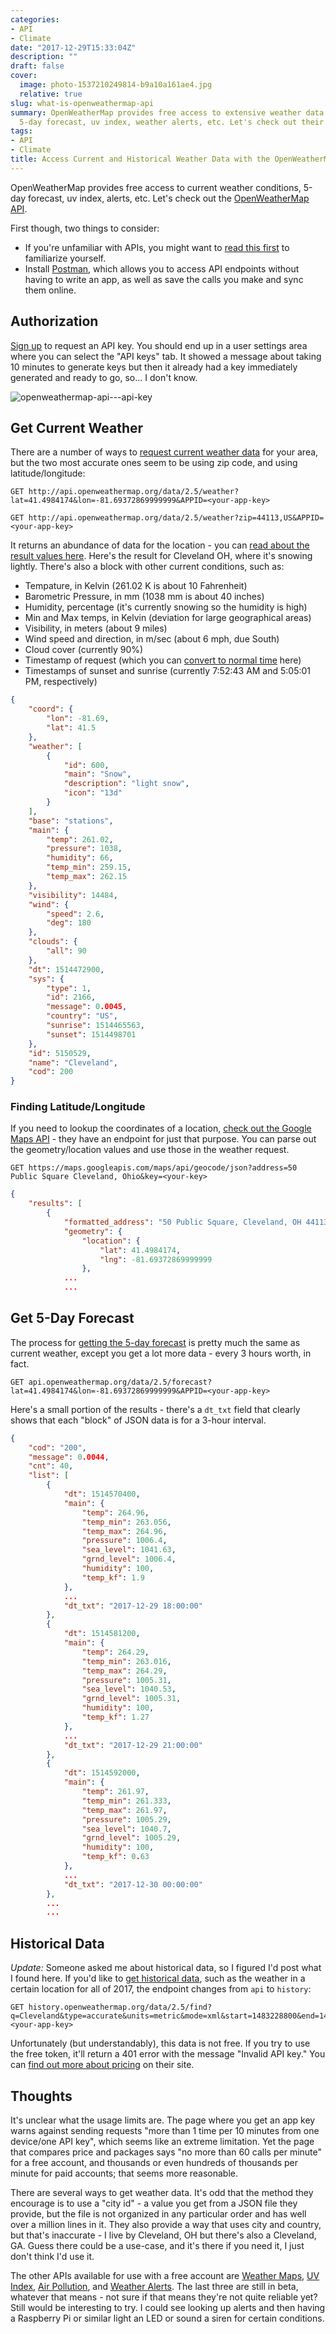 ```yaml
---
categories:
- API
- Climate
date: "2017-12-29T15:33:04Z"
description: ""
draft: false
cover:
  image: photo-1537210249814-b9a10a161ae4.jpg
  relative: true
slug: what-is-openweathermap-api
summary: OpenWeatherMap provides free access to extensive weather data - current conditions,
  5-day forecast, uv index, weather alerts, etc. Let's check out their API!
tags:
- API
- Climate
title: Access Current and Historical Weather Data with the OpenWeatherMap API
---
```

OpenWeatherMap provides free access to current weather conditions, 5-day forecast, uv index, alerts, etc. Let's check out the [OpenWeatherMap API](https://openweathermap.org/api).

First though, two things to consider:

- If you're unfamiliar with APIs, you might want to [read this first](https://grantwinney.com/what-is-an-api/) to familiarize yourself.
- Install [Postman](https://www.getpostman.com/), which allows you to access API endpoints without having to write an app, as well as save the calls you make and sync them online.

## Authorization

[Sign up](http://openweathermap.org/appid) to request an API key. You should end up in a user settings area where you can select the "API keys" tab. It showed a message about taking 10 minutes to generate keys but then it already had a key immediately generated and ready to go, so... I don't know.

![openweathermap-api---api-key](https://grantwinney.com/content/images/2017/12/openweathermap-api---api-key.png)

## Get Current Weather

There are a number of ways to [request current weather data](http://openweathermap.org/current) for your area, but the two most accurate ones seem to be using zip code, and using latitude/longitude:

```
GET http://api.openweathermap.org/data/2.5/weather?lat=41.4984174&lon=-81.69372869999999&APPID=<your-app-key>

GET http://api.openweathermap.org/data/2.5/weather?zip=44113,US&APPID=<your-app-key>
```

It returns an abundance of data for the location - you can [read about the result values here](http://openweathermap.org/current#parameter). Here's the result for Cleveland OH, where it's snowing lightly. There's also a block with other current conditions, such as:

- Tempature, in Kelvin (261.02 K is about 10 Fahrenheit)
- Barometric Pressure, in mm (1038 mm is about 40 inches)
- Humidity, percentage (it's currently snowing so the humidity is high)
- Min and Max temps, in Kelvin (deviation for large geographical areas)
- Visibility, in meters (about 9 miles)
- Wind speed and direction, in m/sec (about 6 mph, due South)
- Cloud cover (currently 90%)
- Timestamp of request (which you can [convert to normal time](https://www.epochconverter.com/) here)
- Timestamps of sunset and sunrise (currently 7:52:43 AM and 5:05:01 PM, respectively)

```JSON
{
    "coord": {
        "lon": -81.69,
        "lat": 41.5
    },
    "weather": [
        {
            "id": 600,
            "main": "Snow",
            "description": "light snow",
            "icon": "13d"
        }
    ],
    "base": "stations",
    "main": {
        "temp": 261.02,
        "pressure": 1038,
        "humidity": 66,
        "temp_min": 259.15,
        "temp_max": 262.15
    },
    "visibility": 14484,
    "wind": {
        "speed": 2.6,
        "deg": 180
    },
    "clouds": {
        "all": 90
    },
    "dt": 1514472900,
    "sys": {
        "type": 1,
        "id": 2166,
        "message": 0.0045,
        "country": "US",
        "sunrise": 1514465563,
        "sunset": 1514498701
    },
    "id": 5150529,
    "name": "Cleveland",
    "cod": 200
}
```

### Finding Latitude/Longitude

If you need to lookup the coordinates of a location, [check out the Google Maps API](https://grantwinney.com/day-6-google-maps-api/) - they have an endpoint for just that purpose. You can parse out the geometry/location values and use those in the weather request.

```
GET https://maps.googleapis.com/maps/api/geocode/json?address=50 Public Square Cleveland, Ohio&key=<your-key>
```

```json
{
    "results": [
        {
            "formatted_address": "50 Public Square, Cleveland, OH 44113, USA",
            "geometry": {
                "location": {
                    "lat": 41.4984174,
                    "lng": -81.69372869999999
                },
            ...
            ...
```

## Get 5-Day Forecast

The process for [getting the 5-day forecast](http://openweathermap.org/forecast5) is pretty much the same as current weather, except you get a lot more data - every 3 hours worth, in fact.

```
GET api.openweathermap.org/data/2.5/forecast?lat=41.4984174&lon=-81.69372869999999&APPID=<your-app-key>
```

Here's a small portion of the results - there's a `dt_txt` field that clearly shows that each "block" of JSON data is for a 3-hour interval.

```json
{
    "cod": "200",
    "message": 0.0044,
    "cnt": 40,
    "list": [
        {
            "dt": 1514570400,
            "main": {
                "temp": 264.96,
                "temp_min": 263.056,
                "temp_max": 264.96,
                "pressure": 1006.4,
                "sea_level": 1041.63,
                "grnd_level": 1006.4,
                "humidity": 100,
                "temp_kf": 1.9
            },
            ...
            "dt_txt": "2017-12-29 18:00:00"
        },
        {
            "dt": 1514581200,
            "main": {
                "temp": 264.29,
                "temp_min": 263.016,
                "temp_max": 264.29,
                "pressure": 1005.31,
                "sea_level": 1040.53,
                "grnd_level": 1005.31,
                "humidity": 100,
                "temp_kf": 1.27
            },
            ...
            "dt_txt": "2017-12-29 21:00:00"
        },
        {
            "dt": 1514592000,
            "main": {
                "temp": 261.97,
                "temp_min": 261.333,
                "temp_max": 261.97,
                "pressure": 1005.29,
                "sea_level": 1040.7,
                "grnd_level": 1005.29,
                "humidity": 100,
                "temp_kf": 0.63
            },
            ...
            "dt_txt": "2017-12-30 00:00:00"
        },
        ...
        ...
```

## Historical Data

_Update:_ Someone asked me about historical data, so I figured I'd post what I found here. If you'd like to [get historical data](https://openweathermap.org/history), such as the weather in a certain location for all of 2017, the endpoint changes from `api` to `history`:

```
GET history.openweathermap.org/data/2.5/find?q=Cleveland&type=accurate&units=metric&mode=xml&start=1483228800&end=1485820800&APPID=<your-app-key>
```

Unfortunately (but understandably), this data is not free. If you try to use the free token, it'll return a 401 error with the message "Invalid API key." You can [find out more about pricing](http://openweathermap.org/price#history) on their site.

## Thoughts

It's unclear what the usage limits are. The page where you get an app key warns against sending requests "more than 1 time per 10 minutes from one device/one API key", which seems like an extreme limitation. Yet the page that compares price and packages says "no more than 60 calls per minute" for a free account, and thousands or even hundreds of thousands per minute for paid accounts; that seems more reasonable.

There are several ways to get weather data. It's odd that the method they encourage is to use a "city id" - a value you get from a JSON file they provide, but the file is not organized in any particular order and has well over a million lines in it. They also provide a way that uses city and country, but that's inaccurate - I live by Cleveland, OH but there's also a Cleveland, GA. Guess there could be a use-case, and it's there if you need it, I just don't think I'd use it.

The other APIs available for use with a free account are [Weather Maps](http://openweathermap.org/api/weathermaps), [UV Index](http://openweathermap.org/api/uvi), [Air Pollution](http://openweathermap.org/api/pollution/co), and [Weather Alerts](http://openweathermap.org/triggers). The last three are still in beta, whatever that means - not sure if that means they're not quite reliable yet? Still would be interesting to try. I could see looking up alerts and then having a Raspberry Pi or similar light an LED or sound a siren for certain conditions.
